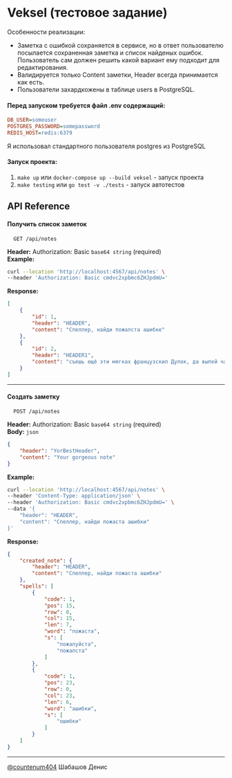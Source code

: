 # Veksel (тестовое задание)

Особенности реализации:   
- Заметка с ошибкой сохраняется в сервисе, но в ответ пользователю посылается сохраненная заметка и список найденых ошибок. Пользователь сам должен решить какой вариант ему подходит для редактирования.
- Валидируется только Content заметки, Header всегда принимается как есть.
- Пользователи захардкожены в таблице users в PostgreSQL.

#### Перед запуском требуется файл .env содержащий:
```cfg
DB_USER=someuser
POSTGRES_PASSWORD=somepassword
REDIS_HOST=redis:6379
```
Я использовал стандартного пользователя postgres из PostgreSQL

#### Запуск проекта:   
1. `make up` или `docker-compose up --build veksel` - запуск проекта
2. `make testing` или `go test -v ./tests` - запуск автотестов

## API Reference

#### Получить список заметок

```http
  GET /api/notes
```
**Header:** Authorization: Basic `base64 string` (required)   
**Example:**
```bash
curl --location 'http://localhost:4567/api/notes' \
--header 'Authorization: Basic cmdvc2xpbmc6ZHJpdmU='
```
**Response:**
```json
[
    {
        "id": 1,
        "header": "HEADER",
        "content": "Спеллер, найди пожалста ашибке"
    },
    {
        "id": 2,
        "header": "HEADER1",
        "content": "съешь ещё эти мягках французскил Дулок, да выпей чаю"
    }
]
```
---

#### Создать заметку

```http
  POST /api/notes
```
**Header:** Authorization: Basic `base64 string` (required)  
**Body:** `json`
```json
{
    "header": "YorBestHeader",
    "content": "Your gorgeous note"
}
```

**Example:**
```bash
curl --location 'http://localhost:4567/api/notes' \
--header 'Content-Type: application/json' \
--header 'Authorization: Basic cmdvc2xpbmc6ZHJpdmU=' \
--data '{
    "header": "HEADER",
    "content": "Спеллер, найди пожаста ашибки"
}'
```

**Response:**
```json
{
    "created_note": {
        "header": "HEADER",
        "content": "Спеллер, найди пожаста ашибки"
    },
    "spells": [
        {
            "code": 1,
            "pos": 15,
            "row": 0,
            "col": 15,
            "len": 7,
            "word": "пожаста",
            "s": [
                "пожалуйста",
                "пожалста"
            ]
        },
        {
            "code": 1,
            "pos": 23,
            "row": 0,
            "col": 23,
            "len": 6,
            "word": "ашибки",
            "s": [
                "ошибки"
            ]
        }
    ]
}
```

---

[@сountenum404](https://www.github.com/сountenum404) Шабашов Денис

